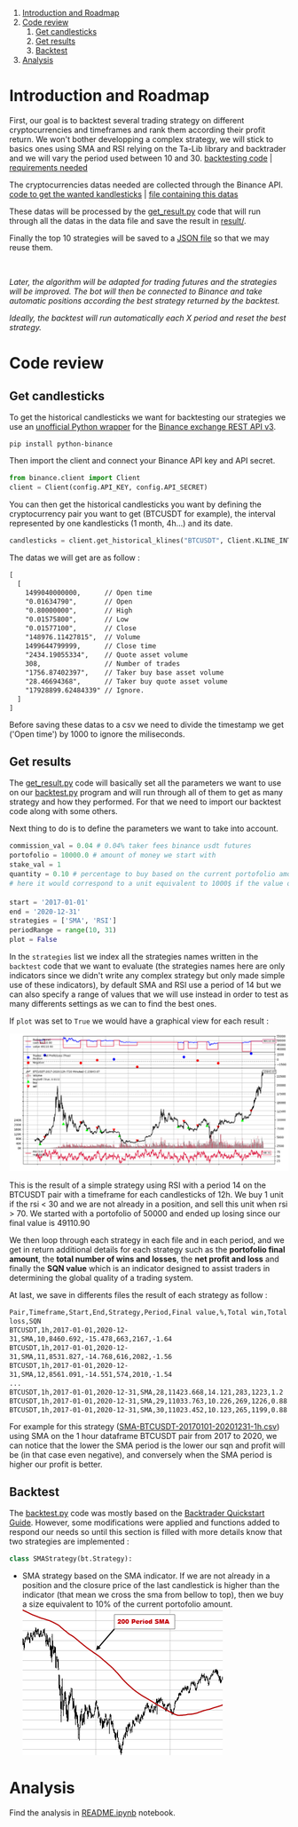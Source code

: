 1. [Introduction and Roadmap](#introduction)
2. [Code review](#review)
    1. [Get candlesticks](#getdata)
    2. [Get results](#getresults)
    3. [Backtest](#backtest)
3. [Analysis](#analysis)


# Introduction and Roadmap <a name="introduction"></a>

First, our goal is to backtest several trading strategy on different cryptocurrencies and timeframes and rank them according their profit return. We won't bother developping a complex strategy, we will stick to basics ones using SMA and RSI relying on the Ta-Lib library and backtrader and we will vary the period used between 10 and 30. [backtesting code](backtest.py) | [requirements needed](requirements.txt)

The cryptocurrencies datas needed are collected through the Binance API. [code to get the wanted kandlesticks](get_data.py) | [file containing this datas](data/)

These datas will be processed by the [get_result.py](get_result.py) code that will run through all the datas in the data file and save the result in [result/](result/).

Finally the top 10 strategies will be saved to a [JSON file](top10sqn.json) so that we may reuse them.

&nbsp;

*Later, the algorithm will be adapted for trading futures and the strategies will be improved. The bot will then be connected to Binance and take automatic positions according the best strategy returned by the backtest.*

*Ideally, the backtest will run automatically each X period and reset the best strategy.*


# Code review <a name="review"></a>

## Get candlesticks <a name="getdata"></a>

To get the historical candlesticks we want for backtesting our strategies we use an [unofficial Python wrapper](https://python-binance.readthedocs.io/en/latest/) for the [Binance exchange REST API v3](https://github.com/binance/binance-spot-api-docs).

```
pip install python-binance
```

Then import the client and connect your Binance API key and API secret.

```python
from binance.client import Client
client = Client(config.API_KEY, config.API_SECRET)
```

You can then get the historical candlesticks you want by defining the cryptocurrency pair you want to get (BTCUSDT for example), the interval represented by one kandlesticks (1 month, 4h...) and its date.

```python
candlesticks = client.get_historical_klines("BTCUSDT", Client.KLINE_INTERVAL_4HOUR, "1 Jan, 2017", "25 Dec, 2020")
```

The datas we will get are as follow :

```
[
  [
    1499040000000,      // Open time
    "0.01634790",       // Open
    "0.80000000",       // High
    "0.01575800",       // Low
    "0.01577100",       // Close
    "148976.11427815",  // Volume
    1499644799999,      // Close time
    "2434.19055334",    // Quote asset volume
    308,                // Number of trades
    "1756.87402397",    // Taker buy base asset volume
    "28.46694368",      // Taker buy quote asset volume
    "17928899.62484339" // Ignore.
  ]
]
```

Before saving these datas to a csv we need to divide the timestamp we get ('Open time') by 1000 to ignore the miliseconds.


## Get results <a name="getresults"></a>

The [get_result.py](get_result.py) code will basically set all the parameters we want to use on our [backtest.py](backtest.py) program and will run through all of them to get as many strategy and how they performed. For that we need to import our backtest code along with some others.

Next thing to do is to define the parameters we want to take into account.

```python
commission_val = 0.04 # 0.04% taker fees binance usdt futures
portofolio = 10000.0 # amount of money we start with
stake_val = 1
quantity = 0.10 # percentage to buy based on the current portofolio amount
# here it would correspond to a unit equivalent to 1000$ if the value of our portofolio didn't change

start = '2017-01-01'
end = '2020-12-31'
strategies = ['SMA', 'RSI']
periodRange = range(10, 31)
plot = False
```

In the ```strategies``` list we index all the strategies names written in the ```backtest``` code that we want to evaluate (the strategies names here are only indicators since we didn't write any complex strategy but only made simple use of these indicators), by default SMA and RSI use a period of 14 but we can also specify a range of values that we will use instead in order to test as many differents settings as we can to find the best ones.

If ```plot``` was set to ```True``` we would have a graphical view for each result :

![BTCUSDT-RSI-14-2017-2020-12h](./README_files/BTCUSDT-RSI-14-2017-2020-12h.png "BTCUSDT-RSI-14-2017-2020-12h")

This is the result of a simple strategy using RSI with a period 14 on the BTCUSDT pair with a timeframe for each candlesticks of 12h. We buy 1 unit if the rsi < 30 and we are not already in a position, and sell this unit when rsi > 70. We started with a portofolio of 50000 and ended up losing since our final value is 49110.90


We then loop through each strategy in each file and in each period, and we get in return additional details for each strategy such as the **portofolio final amount**, the **total number of wins and losses**, the **net profit and loss** and finally the **SQN value** which is an indicator designed to assist traders in determining the global quality of a trading system.

At last, we save in differents files the result of each strategy as follow :

```
Pair,Timeframe,Start,End,Strategy,Period,Final value,%,Total win,Total loss,SQN
BTCUSDT,1h,2017-01-01,2020-12-31,SMA,10,8460.692,-15.478,663,2167,-1.64
BTCUSDT,1h,2017-01-01,2020-12-31,SMA,11,8531.827,-14.768,616,2082,-1.56
BTCUSDT,1h,2017-01-01,2020-12-31,SMA,12,8561.091,-14.551,574,2010,-1.54
...
BTCUSDT,1h,2017-01-01,2020-12-31,SMA,28,11423.668,14.121,283,1223,1.2
BTCUSDT,1h,2017-01-01,2020-12-31,SMA,29,11033.763,10.226,269,1226,0.88
BTCUSDT,1h,2017-01-01,2020-12-31,SMA,30,11023.452,10.123,265,1199,0.88
```

For example for this strategy ([SMA-BTCUSDT-20170101-20201231-1h.csv](result/SMA-BTCUSDT-20170101-20201231-1h.csv)) using SMA on the 1 hour dataframe BTCUSDT pair from 2017 to 2020, we can notice that the lower the SMA period is the lower our sqn and profit will be (in that case even negative), and conversely when the SMA period is higher our profit is better.


## Backtest <a name="backtest"></a>

The [backtest.py](backtest.py) code was mostly based on the [Backtrader Quickstart Guide](https://www.backtrader.com/docu/quickstart/quickstart/). However, some modifications were applied and functions added to respond our needs so until this section is filled with more details know that two strategies are implemented :

```python
class SMAStrategy(bt.Strategy):
```

* SMA strategy based on the SMA indicator. If we are not already in a position and the closure price of the last candlestick is higher than the indicator (that mean we cross the sma from bellow to top), then we buy a size equivalent to 10% of the current portofolio amount.
![SMA crossed](./README_files/crossSMA.png "SMA crossed")




# Analysis <a name="analysis"></a>

Find the analysis in [README.ipynb](README.ipynb) notebook.